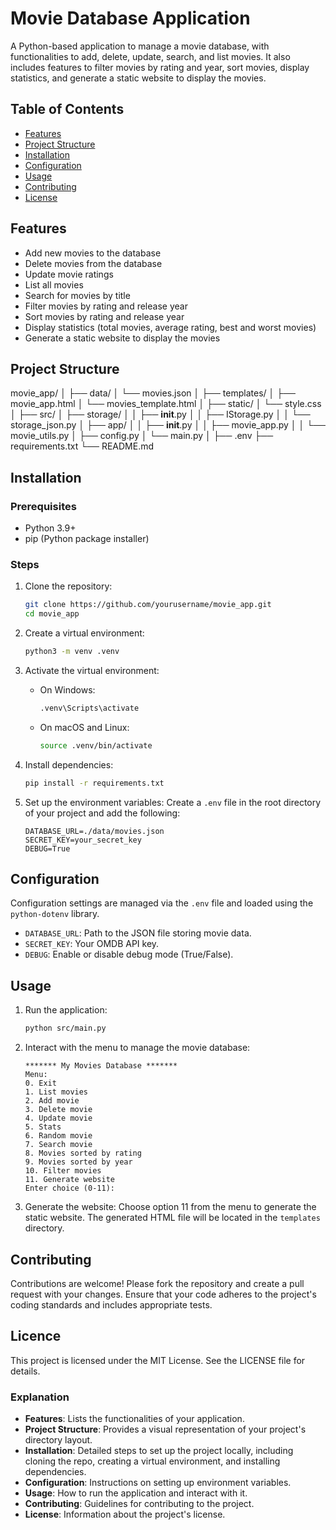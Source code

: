 # Movie Database Application

A Python-based application to manage a movie database, with functionalities to add, delete, update, search, and list movies. It also includes features to filter movies by rating and year, sort movies, display statistics, and generate a static website to display the movies.

## Table of Contents

- [Features](#features)
- [Project Structure](#project-structure)
- [Installation](#installation)
- [Configuration](#configuration)
- [Usage](#usage)
- [Contributing](#contributing)
- [License](#license)

## Features

- Add new movies to the database
- Delete movies from the database
- Update movie ratings
- List all movies
- Search for movies by title
- Filter movies by rating and release year
- Sort movies by rating and release year
- Display statistics (total movies, average rating, best and worst movies)
- Generate a static website to display the movies

## Project Structure

movie_app/
│
├── data/
│   └── movies.json
│
├── templates/
│   ├── movie_app.html
│   └── movies_template.html
│
├── static/
│   └── style.css
│
├── src/
│   ├── storage/
│   │   ├── __init__.py
│   │   ├── IStorage.py
│   │   └── storage_json.py
│   ├── app/
│   │   ├── __init__.py
│   │   ├── movie_app.py
│   │   └── movie_utils.py
│   ├── config.py
│   └── main.py
│
├── .env
├── requirements.txt
└── README.md
## Installation

### Prerequisites
- Python 3.9+
- pip (Python package installer)

### Steps
1. Clone the repository:
    ```sh
    git clone https://github.com/yourusername/movie_app.git
    cd movie_app
    ```

2. Create a virtual environment:
    ```sh
    python3 -m venv .venv
    ```

3. Activate the virtual environment:
    - On Windows:
        ```sh
        .venv\Scripts\activate
        ```
    - On macOS and Linux:
        ```sh
        source .venv/bin/activate
        ```

4. Install dependencies:
    ```sh
    pip install -r requirements.txt
    ```

5. Set up the environment variables:
    Create a `.env` file in the root directory of your project and add the following:
    ```env
    DATABASE_URL=./data/movies.json
    SECRET_KEY=your_secret_key
    DEBUG=True
    ```

## Configuration
Configuration settings are managed via the `.env` file and loaded using the `python-dotenv` library.

- `DATABASE_URL`: Path to the JSON file storing movie data.
- `SECRET_KEY`: Your OMDB API key.
- `DEBUG`: Enable or disable debug mode (True/False).

## Usage

1. Run the application:
    ```sh
    python src/main.py
    ```

2. Interact with the menu to manage the movie database:
    ```
    ******* My Movies Database *******
    Menu:
    0. Exit
    1. List movies
    2. Add movie
    3. Delete movie
    4. Update movie
    5. Stats
    6. Random movie
    7. Search movie
    8. Movies sorted by rating
    9. Movies sorted by year
    10. Filter movies
    11. Generate website
    Enter choice (0-11):
    ```

3. Generate the website:
    Choose option 11 from the menu to generate the static website. The generated HTML file will be located in the `templates` directory.

## Contributing

Contributions are welcome! Please fork the repository and create a pull request with your changes. Ensure that your code adheres to the project's coding standards and includes appropriate tests.

## Licence
This project is licensed under the MIT License. See the LICENSE file for details.

### Explanation

- **Features**: Lists the functionalities of your application.
- **Project Structure**: Provides a visual representation of your project's directory layout.
- **Installation**: Detailed steps to set up the project locally, including cloning the repo, creating a virtual environment, and installing dependencies.
- **Configuration**: Instructions on setting up environment variables.
- **Usage**: How to run the application and interact with it.
- **Contributing**: Guidelines for contributing to the project.
- **License**: Information about the project's license.



